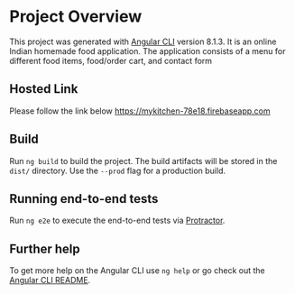 # Project Overview

This project was generated with [Angular CLI](https://github.com/angular/angular-cli) version 8.1.3.
It is an online Indian homemade food application. The application consists of a menu for different food items, food/order cart, and contact form

## Hosted Link

Please follow the link below 
https://mykitchen-78e18.firebaseapp.com


## Build

Run `ng build` to build the project. The build artifacts will be stored in the `dist/` directory. Use the `--prod` flag for a production build.

## Running end-to-end tests

Run `ng e2e` to execute the end-to-end tests via [Protractor](http://www.protractortest.org/).

## Further help

To get more help on the Angular CLI use `ng help` or go check out the [Angular CLI README](https://github.com/angular/angular-cli/blob/master/README.md).

